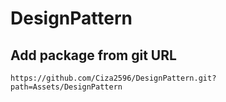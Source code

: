 # DesignPattern
## Add package from git URL
```
https://github.com/Ciza2596/DesignPattern.git?path=Assets/DesignPattern
```
